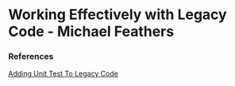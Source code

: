 # Working Effectively with Legacy Code - Michael Feathers

### References
[Adding Unit Test To Legacy Code](./adding-unit-test-to-legacy-code.md)
